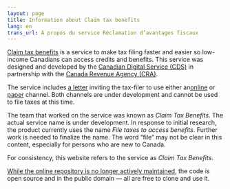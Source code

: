 ```yaml
---
layout: page
title: Information about Claim tax benefits
lang: en
trans_url: À propos du service Réclamation d’avantages fiscaux
---
```

[Claim tax benefits](https://claim-tax-benefits.azurewebsites.net/start) is a service to make tax filing faster and easier so low-income Canadians can access credits and benefits. This service was designed and developed by the [Canadian Digital Service (CDS)](https://digital.canada.ca/) in partnership with the [Canada Revenue Agency (CRA)](https://www.canada.ca/en/revenue-agency.html).

The service includes [a letter](/assets/pdf/invitation-letter-en.pdf) inviting the tax-filer to use either an[online](https://claim-tax-benefits.azurewebsites.net/start?lang=en) or [paper](/assets/pdf/paper-form-en.pdf) channel. Both channels are under development and cannot be used to file taxes at this time.

The team that worked on the service was known as *Claim Tax Benefits*. The actual service name is under development. In response to initial research, the product currently uses the name *File taxes to access benefits*. Further work is needed to finalize the name. The word “file” may not be clear in this content, especially for persons who are new to Canada.

For consistency, this website refers to the service as *Claim Tax Benefits*.

[While the online repository is no longer actively maintained](https://github.com/cds-snc/cra-claim-tax-benefits/blob/master/docs/CONTINUING-DEVELOPMENT.md), the code is open source and in the public domain — all are free to clone and use it.